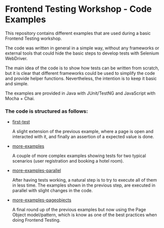 # Frontend Testing Workshop - Code Examples
This repository contains different examples that are used during a basic Frontend Testing workshop.

The code was written in general in a simple way, without any frameworks or external tools that could hide the basic
steps to develop tests with Selenium WebDriver.

The main idea of the code is to show how tests can be written from scratch, but it is clear that different frameworks
could be used to simplify the code and provide helper functions. Nevertheless, the intention is to keep it basic and
simple.

The examples are provided in Java with JUnit/TestNG and JavaScript with Mocha + Chai.

### The code is structured as follows:
* [first-test](https://github.com/diemol/frontend_testing/tree/master/first-test)

    A slight extension of the previous example, where a page is open and interacted with it, and finally an assertion of a expected value is done.
* [more-examples](https://github.com/diemol/frontend_testing/tree/master/more-examples)

    A couple of more complex examples showing tests for two typical scenarios (user registration and booking a hotel room).
* [more-examples-parallel](https://github.com/diemol/frontend_testing/tree/master/more-examples-parallel)

    After having tests working, a natural step is to try to execute all of them in less time. The examples shown in the previous step, are executed in parallel with slight changes in the code.
* [more-examples-pageobjects](https://github.com/diemol/frontend_testing/tree/master/more-examples-pageobjects)

    A final round up of the previous examples but now using the Page Object model/pattern, which is know as one of the best practices when doing Frontend Testing.

